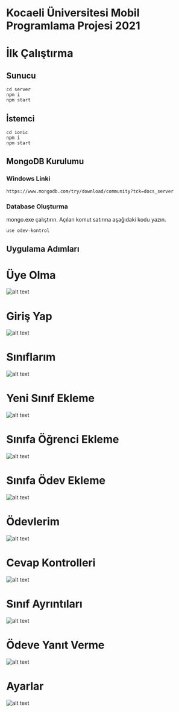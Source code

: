 # Kocaeli Üniversitesi Mobil Programlama Projesi 2021

# İlk Çalıştırma

## Sunucu
```
cd server
npm i
npm start
```
## İstemci

```
cd ionic
npm i
npm start
```
## MongoDB Kurulumu
### Windows Linki
```
https://www.mongodb.com/try/download/community?tck=docs_server
```
### Database Oluşturma
mongo.exe çalıştırın. Açılan komut satırına aşağıdaki kodu yazın. 

```
use odev-kontrol
```

## Uygulama Adımları

# Üye Olma
![alt text](https://raw.githubusercontent.com/balpaydin/kou-mobilprogramlama/main/images/kayitol.JPG)
# Giriş Yap
![alt text](https://raw.githubusercontent.com/balpaydin/kou-mobilprogramlama/main/images/girisyap.JPG)
# Sınıflarım
![alt text](https://raw.githubusercontent.com/balpaydin/kou-mobilprogramlama/main/images/siniflarim.JPG)
# Yeni Sınıf Ekleme
![alt text](https://raw.githubusercontent.com/balpaydin/kou-mobilprogramlama/main/images/sinifekle.JPG)
# Sınıfa Öğrenci Ekleme
![alt text](https://raw.githubusercontent.com/balpaydin/kou-mobilprogramlama/main/images/ogrenciekle.JPG)
# Sınıfa Ödev Ekleme
![alt text](https://raw.githubusercontent.com/balpaydin/kou-mobilprogramlama/main/images/odevekle.JPG)
# Ödevlerim
![alt text](https://raw.githubusercontent.com/balpaydin/kou-mobilprogramlama/main/images/odevlerim.JPG)
# Cevap Kontrolleri
![alt text](https://raw.githubusercontent.com/balpaydin/kou-mobilprogramlama/main/images/odevkontrol.JPG)
# Sınıf Ayrıntıları
![alt text](https://raw.githubusercontent.com/balpaydin/kou-mobilprogramlama/main/images/kendisiniflarim.JPG)
# Ödeve Yanıt Verme
![alt text](https://raw.githubusercontent.com/balpaydin/kou-mobilprogramlama/main/images/cevapverme.JPG)
# Ayarlar
![alt text](https://raw.githubusercontent.com/balpaydin/kou-mobilprogramlama/main/images/ayarlarim.JPG)












